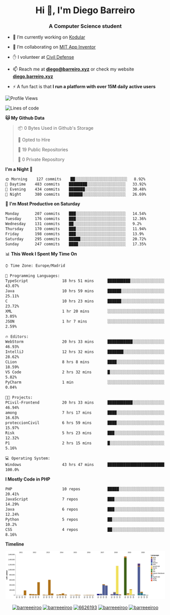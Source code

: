 <h1 align="center">Hi 👋, I'm Diego Barreiro</h1>
<h3 align="center">A Computer Science student</h3>

- 🔭 I’m currently working on [Kodular](https://www.kodular.io)

- 👯 I’m collaborating on [MIT App Inventor](https://github.com/mit-cml/appinventor-sources)

- ✋ I volunteer at [Civil Defense](https://proteccioncivil.sdc.gal)

- 📫 Reach me at **diego@barreiro.xyz** or check my website **[diego.barreiro.xyz](https://diego.barreiro.xyz)**

- ⚡ A fun fact is that **I run a platform with over 15M daily active users**

<!--START_SECTION:waka-->
![Profile Views](http://img.shields.io/badge/Profile%20Views-20-blue)

![Lines of code](https://img.shields.io/badge/From%20Hello%20World%20I%27ve%20Written-22.6%20million%20lines%20of%20code-blue)

**🐱 My Github Data** 

> 📦 0 Bytes Used in Github's Storage 
 > 
> 💼 Opted to Hire
 > 
> 📜 19 Public Repositories
 > 
> 🔑 0 Private Repository 
 > 
**I'm a Night 🦉** 

```text
🌞 Morning    127 commits    ██░░░░░░░░░░░░░░░░░░░░░░░   8.92% 
🌆 Daytime    483 commits    ████████░░░░░░░░░░░░░░░░░   33.92% 
🌃 Evening    434 commits    ███████░░░░░░░░░░░░░░░░░░   30.48% 
🌙 Night      380 commits    ██████░░░░░░░░░░░░░░░░░░░   26.69%

```
📅 **I'm Most Productive on Saturday** 

```text
Monday       207 commits    ███░░░░░░░░░░░░░░░░░░░░░░   14.54% 
Tuesday      176 commits    ███░░░░░░░░░░░░░░░░░░░░░░   12.36% 
Wednesday    131 commits    ██░░░░░░░░░░░░░░░░░░░░░░░   9.2% 
Thursday     170 commits    ███░░░░░░░░░░░░░░░░░░░░░░   11.94% 
Friday       198 commits    ███░░░░░░░░░░░░░░░░░░░░░░   13.9% 
Saturday     295 commits    █████░░░░░░░░░░░░░░░░░░░░   20.72% 
Sunday       247 commits    ████░░░░░░░░░░░░░░░░░░░░░   17.35%

```


📊 **This Week I Spent My Time On** 

```text
⌚︎ Time Zone: Europe/Madrid

💬 Programming Languages: 
TypeScript               18 hrs 51 mins      ██████████░░░░░░░░░░░░░░░   43.07% 
Java                     10 hrs 59 mins      ██████░░░░░░░░░░░░░░░░░░░   25.11% 
C                        10 hrs 23 mins      ██████░░░░░░░░░░░░░░░░░░░   23.72% 
XML                      1 hr 20 mins        ░░░░░░░░░░░░░░░░░░░░░░░░░   3.05% 
JSON                     1 hr 7 mins         ░░░░░░░░░░░░░░░░░░░░░░░░░   2.59%

🔥 Editors: 
WebStorm                 20 hrs 33 mins      ███████████░░░░░░░░░░░░░░   46.93% 
IntelliJ                 12 hrs 32 mins      ███████░░░░░░░░░░░░░░░░░░   28.62% 
CLion                    8 hrs 8 mins        ████░░░░░░░░░░░░░░░░░░░░░   18.59% 
VS Code                  2 hrs 32 mins       █░░░░░░░░░░░░░░░░░░░░░░░░   5.82% 
PyCharm                  1 min               ░░░░░░░░░░░░░░░░░░░░░░░░░   0.04%

🐱‍💻 Projects: 
PCivil-Frontend          20 hrs 33 mins      ███████████░░░░░░░░░░░░░░   46.94% 
among                    7 hrs 17 mins       ████░░░░░░░░░░░░░░░░░░░░░   16.63% 
proteccionCivil          6 hrs 59 mins       ████░░░░░░░░░░░░░░░░░░░░░   15.97% 
Risk                     5 hrs 23 mins       ███░░░░░░░░░░░░░░░░░░░░░░   12.32% 
P1                       2 hrs 15 mins       █░░░░░░░░░░░░░░░░░░░░░░░░   5.16%

💻 Operating System: 
Windows                  43 hrs 47 mins      █████████████████████████   100.0%

```

**I Mostly Code in PHP** 

```text
PHP                      10 repos            █████░░░░░░░░░░░░░░░░░░░░   20.41% 
JavaScript               7 repos             ███░░░░░░░░░░░░░░░░░░░░░░   14.29% 
Java                     6 repos             ███░░░░░░░░░░░░░░░░░░░░░░   12.24% 
Python                   5 repos             ██░░░░░░░░░░░░░░░░░░░░░░░   10.2% 
CSS                      4 repos             ██░░░░░░░░░░░░░░░░░░░░░░░   8.16%

```


**Timeline**

![Chart not found](https://github.com/barreeeiroo/barreeeiroo/blob/master/charts/bar_graph.png) 


<!--END_SECTION:waka-->

<p align="center">
<a href="https://twitter.com/barreeeiroo" target="blank"><img align="center" src="https://cdn.jsdelivr.net/npm/simple-icons@3.0.1/icons/twitter.svg" alt="barreeeiroo" height="20" width="20" /></a>
<a href="https://linkedin.com/in/barreeeiroo" target="blank"><img align="center" src="https://cdn.jsdelivr.net/npm/simple-icons@3.0.1/icons/linkedin.svg" alt="barreeeiroo" height="20" width="20" /></a>
<a href="https://stackoverflow.com/users/6626193" target="blank"><img align="center" src="https://cdn.jsdelivr.net/npm/simple-icons@3.0.1/icons/stackoverflow.svg" alt="6626193" height="20" width="20" /></a>
<a href="https://fb.com/barreeeiroo" target="blank"><img align="center" src="https://cdn.jsdelivr.net/npm/simple-icons@3.0.1/icons/facebook.svg" alt="barreeeiroo" height="20" width="20" /></a>
<a href="https://instagram.com/barreeeiroo" target="blank"><img align="center" src="https://cdn.jsdelivr.net/npm/simple-icons@3.0.1/icons/instagram.svg" alt="barreeeiroo" height="20" width="20" /></a>
</p>
